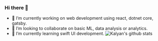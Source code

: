 ### Hi there 👋

- 🔭 I’m currently working on web development using react, dotnet core, gatsby.
- 👯 I’m looking to collaborate on basic ML, data analysis or analytics.
- 🌱 I’m currently learning swift UI development.
![Kalyan's github stats](https://github-readme-stats.vercel.app/api?username=kkankala&show_icons=true)

<!--
**kkankala/kkankala** is a ✨ _special_ ✨ repository because its `README.md` (this file) appears on your GitHub profile.

Here are some ideas to get you started:
- 🤔 I’m looking for help with ...
- 💬 Ask me about ...
- 📫 How to reach me: ...
- 😄 Pronouns: ...
- ⚡ Fun fact: ...
-->
